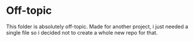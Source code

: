 # Off-topic
This folder is absolutely off-topic. Made for another project, i just needed a single file so i decided not to create a whole new repo for that.